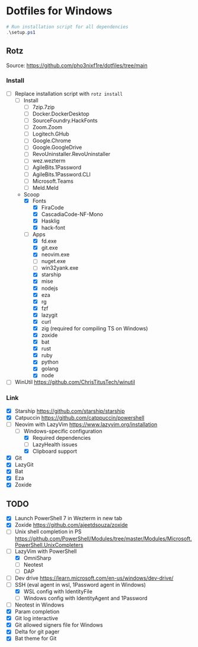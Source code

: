 # Dotfiles for Windows

```powershell
# Run installation script for all dependencies
.\setup.ps1
```

## Rotz

Source: <https://github.com/pho3nixf1re/dotfiles/tree/main>

### Install

- [ ] Replace installation script with `rotz install`
  - [ ] Install
    - [ ] 7zip.7zip
    - [ ] Docker.DockerDesktop
    - [ ] SourceFoundry.HackFonts
    - [ ] Zoom.Zoom
    - [ ] Logitech.GHub
    - [ ] Google.Chrome
    - [ ] Google.GoogleDrive
    - [ ] RevoUninstaller.RevoUninstaller
    - [ ] wez.wezterm
    - [ ] AgileBits.1Password
    - [ ] AgileBits.1Password.CLI
    - [ ] Microsoft.Teams
    - [ ] Meld.Meld
  - Scoop
    - [x] Fonts
      - [x] FiraCode
      - [x] CascadiaCode-NF-Mono
      - [x] Hasklig
      - [x] hack-font
    - [ ] Apps
      - [x] fd.exe
      - [x] git.exe
      - [x] neovim.exe
      - [ ] nuget.exe
      - [ ] win32yank.exe
      - [x] starship
      - [x] mise
      - [x] nodejs
      - [x] eza
      - [x] rg
      - [x] fzf
      - [x] lazygit
      - [x] curl
      - [x] zig (required for compiling TS on Windows)
      - [x] zoxide
      - [x] bat
      - [x] rust
      - [x] ruby
      - [x] python
      - [x] golang
      - [x] node

- [ ] WinUtil <https://github.com/ChrisTitusTech/winutil>

### Link

- [x] Starship <https://github.com/starship/starship>
- [x] Catpuccin <https://github.com/catppuccin/powershell>
- [ ] Neovim with LazyVim <https://www.lazyvim.org/installation>
  - [ ] Windows-specific configuration
    - [x] Required dependencies
    - [ ] LazyHealth issues
    - [x] Clipboard support
- [x] Git
- [x] LazyGit
- [x] Bat
- [x] Eza
- [x] Zoxide

## TODO

- [x] Launch PowerShell 7 in Wezterm in new tab
- [x] Zoxide <https://github.com/ajeetdsouza/zoxide>
- [ ] Unix shell completion in PS <https://github.com/PowerShell/Modules/tree/master/Modules/Microsoft.PowerShell.UnixCompleters>
- [ ] LazyVim with PowerShell
  - [x] OmniSharp
  - [ ] Neotest
  - [ ] DAP
- [ ] Dev drive <https://learn.microsoft.com/en-us/windows/dev-drive/>
- [ ] SSH (eval agent in wsl, 1Password agent in Windows)
  - [x] WSL config with IdentityFile
  - [ ] Windows config with IdentityAgent and 1Password
- [ ] Neotest in Windows
- [x] Param completion
- [x] Git log interactive
- [x] Git allowed signers file for Windows
- [x] Delta for git pager
- [x] Bat theme for Git
